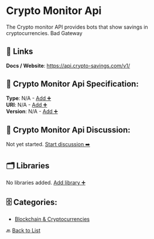 # Crypto Monitor Api

The Crypto monitor API provides bots that show savings in cryptocurrencies. Bad Gateway

##  🔗 Links
**Docs / Website**: https://api.crypto-savings.com/v1/

## 🧬 Crypto Monitor Api Specification:
**Type**: N/A - [Add ➕](https://github.com/apis-list/apis-list/edit/main/apis/crypto-monitor-api/crypto-monitor-api.yaml)  
**URI**: N/A - [Add ➕](https://github.com/apis-list/apis-list/edit/main/apis/crypto-monitor-api/crypto-monitor-api.yaml)  
**Version**: N/A - [Add ➕](https://github.com/apis-list/apis-list/edit/main/apis/crypto-monitor-api/crypto-monitor-api.yaml)

## 💬 Crypto Monitor Api Discussion:
Not yet started. [Start discussion ➡️](https://github.com/apis-list/apis-list/discussions/new)

## 🗂️ Libraries

No libraries added. [Add library ➕](https://github.com/apis-list/apis-list/edit/main/apis/crypto-monitor-api/crypto-monitor-api.yaml)    


## 🗄️ Categories:
- [Blockchain & Cryptocurrencies](https://github.com/apis-list/apis-list#blockchain--cryptocurrencies-)

🔙  [Back to List](https://github.com/apis-list/apis-list)
